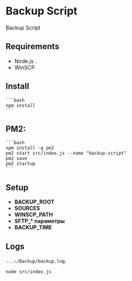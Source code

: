 # Backup Script

Backup Script

## Requirements

- Node.js .
- WinSCP

## Install

    ```bash
    npm install
    ```

## PM2:

    ```bash
    npm install -g pm2
    pm2 start src/index.js --name "backup-script"
    pm2 save
    pm2 startup
    ```

## Setup

- **BACKUP_ROOT**
- **SOURCES**
- **WINSCP_PATH**
- **SFTP\_\* параметры**
- **BACKUP_TIME**

## Logs

`...:/Backup/backup.log`.

```bash
node src/index.js
```
